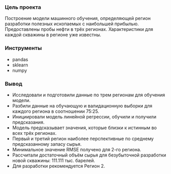 ### Цель проекта
Построение модели машинного обучения, определяющей регион разработки полезных ископаемых с наибольшей прибылью.
Предоставлены пробы нефти в трёх регионах. Характеристики для каждой скважины в регионе уже известны.

### Инструменты
* pandas
* sklearn
* numpy

### Вывод
* Исследовали и подготовили данные по трем регионам для обучения модели.
* Разбили данные на обучающую и валидационную выборки для каждого региона в соотношении 75:25.
* Инициировали модель линейной регрессии, обучили и получили предсказания.
* Модель предсказывает значения, которые близки к истинным во всех трёх регионах.
* Первый и третий регион наиболее перспективные по среднему предсказанному запасу сырья.
* Минимальное значение RMSE получено для 2-го региона.
* Рассчитали достаточный объём сырья для безубыточной разработки новой скважины: 111.111 тыс. барелей.
* Для разработки рекомендуется Регион 2.
